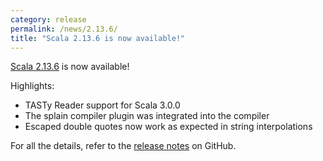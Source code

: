 ```yaml
---
category: release
permalink: /news/2.13.6/
title: "Scala 2.13.6 is now available!"
---
```

[Scala 2.13.6](https://github.com/scala/scala/releases/tag/v2.13.6) is now available!

Highlights:

* TASTy Reader support for Scala 3.0.0
* The splain compiler plugin was integrated into the compiler
* Escaped double quotes now work as expected in string interpolations

For all the details, refer to the [release notes](https://github.com/scala/scala/releases/tag/v2.13.6) on GitHub.

